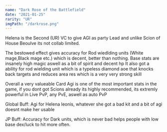 ```yaml
---
name: "Dark Rose of the Battlefield"
date: "2021-01-25"
rarity: "UR"
imgPath: "/darkrose.png"
---
```


Helena is the Second (UR) VC to give AGI as party Lead and unlike Scion of House Beoulve its not collab limited.

The bestowed effect gives accuracy for Rod wiedlding units (White mage,Black mage etc.) which is decent, better than nothing.
Base stats are insanely high magic aswell as a bit of spirit and decent hp
It also got a ability for rod wielding unit which is a typeless diamond aoe that knocks back targets and reduces area res which is a very very strong skill

Overall a very valueable Card Agi is one of the most important stats in the game, if you dont got Scions already its highly recommended, its extremly powerful in Live PvP, any PvE, aswell as auto PvP

Global Buff: Agi for Helena leonis, whatever she got a bad kit and a bit of agi doesnt make her usable

JP Buff: Accuracy for Dark units, which is never bad helps people with low base dex/luck to hit more often.
